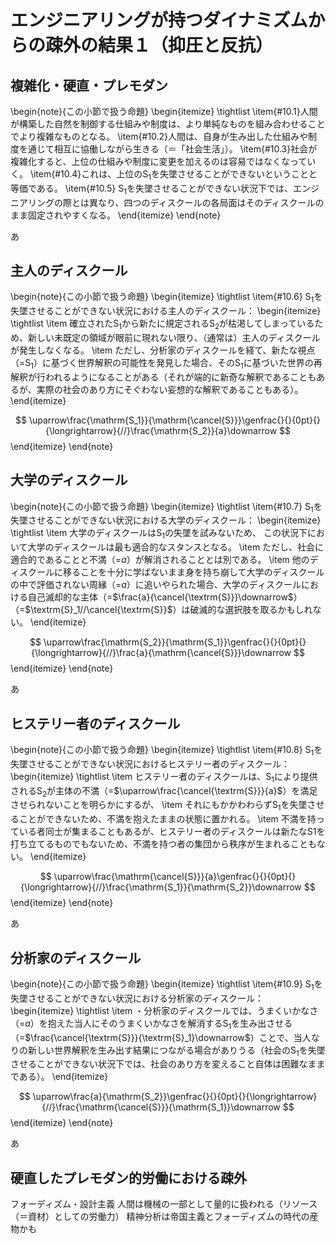 # エンジニアリングが持つダイナミズムからの疎外の結果１（抑圧と反抗）

## 複雑化・硬直・プレモダン

\begin{note}{この小節で扱う命題}
  \begin{itemize}
    \tightlist
    \item{\#10.1}人間が構築した自然を制御する仕組みや制度は、より単純なものを組み合わせることでより複雑なものとなる。
    \item{\#10.2}人間は、自身が生み出した仕組みや制度を通じて相互に協働しながら生きる（＝「社会生活」）。
    \item{\#10.3}社会が複雑化すると、上位の仕組みや制度に変更を加えるのは容易ではなくなっていく。
    \item{\#10.4}これは、上位の$\textrm{S}_1$を失墜させることができないということと等価である。
    \item{\#10.5} $\textrm{S}_1$を失墜させることができない状況下では、エンジニアリングの際とは異なり、四つのディスクールの各局面はそのディスクールのまま固定されやすくなる。
  \end{itemize}
\end{note}

あ

## 主人のディスクール

\begin{note}{この小節で扱う命題}
  \begin{itemize}
    \tightlist
    \item{\#10.6} $\textrm{S}_1$を失墜させることができない状況における主人のディスクール：
      \begin{itemize}
	    \tightlist
	    \item 確立された$\textrm{S}_1$から新たに規定される$\textrm{S}_2$が枯渇してしまっているため、新しい未既定の領域が眼前に現れない限り、（通常は）主人のディスクールが発生しなくなる。
	    \item ただし、分析家のディスクールを経て、新たな視点（=$\textrm{S}_1$）に基づく世界解釈の可能性を発見した場合、その$\textrm{S}_1$に基づいた世界の再解釈が行われるようになることがある（それが端的に新奇な解釈であることもあるが、実際の社会のあり方にそぐわない妄想的な解釈であることもある）。
	  \end{itemize}

$$
\uparrow\frac{\mathrm{S_1}}{\mathrm{\cancel{S}}}\genfrac{}{}{0pt}{}{\longrightarrow}{//}\frac{\mathrm{S_2}}{a}\downarrow
$$
  \end{itemize}
\end{note}

## 大学のディスクール

\begin{note}{この小節で扱う命題}
  \begin{itemize}
    \tightlist
    \item{\#10.7} $\textrm{S}_1$を失墜させることができない状況における大学のディスクール：
      \begin{itemize}
	    \tightlist
	    \item 大学のディスクールは$\textrm{S}_1$の失墜を試みないため、  この状況下において大学のディスクールは最も適合的なスタンスとなる。
	    \item ただし、社会に適合的であることと不満（=$a$）が解消されることとは別である。
	    \item 他のディスクールに移ることを十分に学ばないまま身を持ち崩して大学のディスクールの中で評価されない周縁（=$a$）に追いやられた場合、大学のディスクールにおける自己滅却的な主体（=$\frac{a}{\cancel{\textrm{S}}}\downarrow$）（=$\textrm{S}_1//\cancel{\textrm{S}}$）は破滅的な選択肢を取るかもしれない。
	  \end{itemize}

$$
\uparrow\frac{\mathrm{S_2}}{\mathrm{S_1}}\genfrac{}{}{0pt}{}{\longrightarrow}{//}\frac{a}{\mathrm{\cancel{S}}}\downarrow
$$
  \end{itemize}
\end{note}

あ

## ヒステリー者のディスクール


\begin{note}{この小節で扱う命題}
  \begin{itemize}
    \tightlist
    \item{\#10.8} $\textrm{S}_1$を失墜させることができない状況におけるヒステリー者のディスクール：
      \begin{itemize}
	    \tightlist
	    \item ヒステリー者のディスクールは、$\textrm{S}_1$により提供される$\textrm{S}_2$が主体の不満（=$\uparrow\frac{\cancel{\textrm{S}}}{a}$）を満足させられないことを明らかにするが、
	    \item それにもかかわわらず$\textrm{S}_1$を失墜させることができないため、不満を抱えたままの状態に置かれる。
	    \item 不満を持っている者同士が集まることもあるが、ヒステリー者のディスクールは新たなS1を打ち立てるものでもないため、不満を持つ者の集団から秩序が生まれることもない。
	  \end{itemize}

$$
\uparrow\frac{\mathrm{\cancel{S}}}{a}\genfrac{}{}{0pt}{}{\longrightarrow}{//}\frac{\mathrm{S_1}}{\mathrm{S_2}}\downarrow
$$
  \end{itemize}
\end{note}

あ

## 分析家のディスクール

\begin{note}{この小節で扱う命題}
  \begin{itemize}
    \tightlist
    \item{\#10.9} $\textrm{S}_1$を失墜させることができない状況における分析家のディスクール：
      \begin{itemize}
	    \tightlist
	    \item ・分析家のディスクールでは、うまくいかなさ（=$a$）を抱えた当人にそのうまくいかなさを解消する$\textrm{S}_1$を生み出させる（=$\frac{\cancel{\textrm{S}}}{\textrm{S}_1}\downarrow$）ことで、当人なりの新しい世界解釈を生み出す結果につながる場合がありうる（社会の$\textrm{S}_1$を失墜させることができない状況下では、社会のあり方を変えること自体は困難なままである）。
	  \end{itemize}

$$
\uparrow\frac{a}{\mathrm{S_2}}\genfrac{}{}{0pt}{}{\longrightarrow}{//}\frac{\mathrm{\cancel{S}}}{\mathrm{S_1}}\downarrow
$$
  \end{itemize}
\end{note}

あ

## 硬直したプレモダン的労働における疎外

フォーディズム・設計主義
人間は機械の一部として量的に扱われる（リソース（＝資材）としての労働力）
精神分析は帝国主義とフォーディズムの時代の産物かも